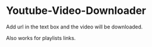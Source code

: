 # Youtube-Video-Downloader

Add url in the text box and the video will be downloaded.

Also works for playlists links.
